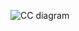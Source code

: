 ![CC diagram](https://github.com/teonapiuco/DigitalLib/assets/101524289/0c66e9c4-8fc5-44ec-b3d6-2df137b15bc7)
